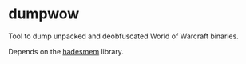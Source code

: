 # dumpwow

Tool to dump unpacked and deobfuscated World of Warcraft binaries.

Depends on the [hadesmem](https://github.com/namreeb/hadesmem/) library.
